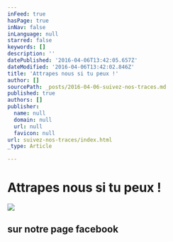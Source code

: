 ```yaml
---
inFeed: true
hasPage: true
inNav: false
inLanguage: null
starred: false
keywords: []
description: ''
datePublished: '2016-04-06T13:42:05.657Z'
dateModified: '2016-04-06T13:42:02.846Z'
title: 'Attrapes nous si tu peux !'
author: []
sourcePath: _posts/2016-04-06-suivez-nos-traces.md
published: true
authors: []
publisher:
  name: null
  domain: null
  url: null
  favicon: null
url: suivez-nos-traces/index.html
_type: Article

---
```

# Attrapes nous si tu peux !
![](https://the-grid-user-content.s3-us-west-2.amazonaws.com/b9b23d3a-dc8d-4dc3-9309-c465bb79ee5a.jpg)

## sur notre page facebook